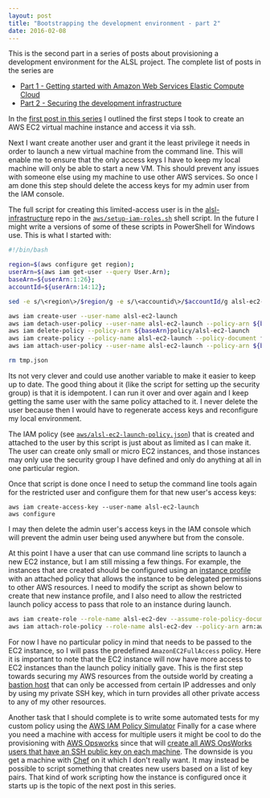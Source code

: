 ```yaml
---
layout: post
title: "Bootstrapping the development environment - part 2"
date: 2016-02-08
---
```

 This is the second part in a series of posts about provisioning a development environment for the ALSL project.  The complete list of posts in the series are

- [Part 1 - Getting started with Amazon Web Services Elastic Compute Cloud](/2016/02/04/bootstrapping-the-development-environment-1.html)
- [Part 2 - Securing the development infrastructure](/2016/02/05/bootstrapping-the-development-environment-2.html)

In the [first post in this series](/2016/02/04/bootstrapping-the-development-environment-1.html) I outlined the first steps I took to create an AWS EC2 virtual machine instance and access it via ssh.

Next I want create another user and grant it the least privilege it needs in order to launch a new virtual machine from the command line.  This will enable me to ensure that the only access keys I have to keep my local machine will only be able to start a new VM.  This should prevent any issues with someone else using my machine to use other AWS services.  So once I am done this step should delete the access keys for my admin user from the IAM console.
    
The full script for creating this limited-access user is in the [alsl-infrastructure](https://github.com/mshogren/alsl-infrastructure) repo in the [`aws/setup-iam-roles.sh`](https://github.com/mshogren/alsl-infrastructure/aws/setup-iam-roles.sh) shell script.  In the future I might write a versions of some of these scripts in PowerShell for Windows use.  This is what I started with:

``` bash
#!/bin/bash

region=$(aws configure get region);
userArn=$(aws iam get-user --query User.Arn);
baseArn=${userArn:1:26};
accountId=${userArn:14:12};

sed -e s/\<region\>/$region/g -e s/\<accountid\>/$accountId/g alsl-ec2-launch-policy.json > tmp.json

aws iam create-user --user-name alsl-ec2-launch
aws iam detach-user-policy --user-name alsl-ec2-launch --policy-arn ${baseArn}policy/alsl-ec2-launch
aws iam delete-policy --policy-arn ${baseArn}policy/alsl-ec2-launch
aws iam create-policy --policy-name alsl-ec2-launch --policy-document file://tmp.json
aws iam attach-user-policy --user-name alsl-ec2-launch --policy-arn ${baseArn}policy/alsl-ec2-launch

rm tmp.json
```

Its not very clever and could use another variable to make it easier to keep up to date.  The good thing about it (like the script for setting up the security group) is that it is idempotent.  I can run it over and over again and I keep getting the same user with the same policy attached to it.  I never delete the user because then I would have to regenerate access keys and reconfigure my local environment.

The IAM policy (see [`aws/alsl-ec2-launch-policy.json`](https://github.com/mshogren/alsl-infrastructure/aws/alsl-ec2-launch-policy.json)) that is created and attached to the user by this script is just about as limited as I can make it.  The user can create only small or micro EC2 instances, and those instances may only use the security group I have defined and only do anything at all in one particular region.

Once that script is done once I need to setup the command line tools again for the restricted user and configure them for that new user's access keys:
    
    aws iam create-access-key --user-name alsl-ec2-launch
    aws configure
    
I may then delete the admin user's access keys in the IAM console which will prevent the admin user being used anywhere but from the console.

At this point I have a user that can use command line scripts to launch a new EC2 instance, but I am still missing a few things.  For example, the instances that are created should be configured using an [instance profile](http://docs.aws.amazon.com/IAM/latest/UserGuide/id_roles_use_switch-role-ec2.html) with an attached policy that allows the instance to be delegated permissions to other AWS resources.  I need to modify the script as shown below to create that new instance profile, and I also need to allow the restricted launch policy access to pass that role to an instance during launch.  

``` bash
aws iam create-role --role-name alsl-ec2-dev --assume-role-policy-document file://ec2-assume-role-policy.json
aws iam attach-role-policy --role-name alsl-ec2-dev --policy-arn arn:aws:iam::aws:policy/AmazonEC2FullAccess
```

For now I have no particular policy in mind that needs to be passed to the EC2 instance, so I will pass the predefined `AmazonEC2FullAccess` policy.  Here it is important to note that the EC2 instance will now have more access to EC2 instances than the launch policy initially gave.  This is the first step towards securing my AWS resources from the outside world by creating a [bastion host](https://en.wikipedia.org/wiki/Bastion_host) that can only be accessed from certain IP addresses and only by using my private SSH key, which in turn provides all other private access to any of my other resources.

Another task that I should complete is to write some automated tests for my custom policy using the [AWS IAM Policy Simulator](http://docs.aws.amazon.com/IAM/latest/UserGuide/access_policies_testing-policies.html)  Finally for a case where you need a machine with access for multiple users it might be cool to do the provisioning with [AWS Opsworks](https://aws.amazon.com/opsworks/) since that will [create all AWS OpsWorks users that have an SSH public key on each machine](http://docs.aws.amazon.com/opsworks/latest/userguide/security-ssh-access.html).  The downside is you get a machine with [Chef](https://www.chef.io) on it which I don't really want.  It may instead be possible to script something that creates new users based on a list of key pairs.  That kind of work scripting how the instance is configured once it starts up is the topic of the next post in this series.

